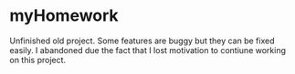 # myHomework

Unfinished old project. Some features are buggy but they can be fixed easily. I abandoned due the fact that I lost motivation to contiune working on this project.
